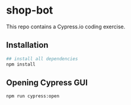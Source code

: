 # shop-bot
This repo contains a Cypress.io coding exercise.

## Installation

```bash
## install all dependencies
npm install
```

## Opening Cypress GUI

```bash
npm run cypress:open
```
